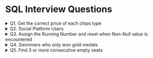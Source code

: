 # SQL Interview Questions
<details>
  <summary>Q1. Get the correct price of each chips type</summary>
  
  #### Problem Statement:
  Write a query to get the listed chips in order of their amounts respectively, if there is no chips mentioned then the amount should be skipped.<br />
    
  #### Table Schema, Sample Input, and output
  
  `Chips` **Table**
  
  | Column Name   | Type     |
  | :------------ |:---------|
  | Chips         | VARCHAR  |
  | Amt           | VARCHAR  |

  **Table Creation:**
  ```sql
  CREATE TABLE Chips_tbl (
    Chips VARCHAR(500),
    Amount VARCHAR(500)
  );
  
  INSERT INTO Chips_tbl(Chips, Amount) VALUES
  ('lays1, uncle_chips1, kurkure1', '10,20,30'),
  ('wafferrs2', '40,50'),
  ('potatochips3, hotchips3, balaji3', '60,70,80');
  ```
  
  `Chips` **Example Input:**
  
  | Chips    | Amt      |
  | :--- | :--- |
  | lays1, uncle_chips1, kurkure1 | 10,20,30 |
  | wafferrs2 | 40,50 |
  | potatochips3, hotchips3, balaji3 | 60,70,80 |

  `Example` **Output:**
  | Chips_List | Amt |
  | :--- | :--- |
  | lays1 | 10  |
  | uncle_chips1 | 20  |
  | kurkure1 |  30 |
  | wafferrs2 | 40  |
  | potatochips3 | 60  |
  | hotchips3 |  70 |
  | balaji3   |  80 |

  ```sql
  -- Split the Chips column into multiple rows by delimiter & CROSS APPLY with Main Table
  WITH CTE_Chips AS (
    SELECT T.Chips, C.Ordinal, TRIM(C.Value) AS Chips_List
    FROM Chips_tbl T
    CROSS APPLY STRING_SPLIT(Chips,',',1) C
  ),
  -- Split the Amount column into multiple rows by delimiter & CROSS APPLY with Main Table
  CTE_Amt AS (
    SELECT T.Chips, A.Ordinal, A.Value AS Amt
    FROM Chips_tbl T
    CROSS APPLY STRING_SPLIT(Amount,',',1) A
  )
  -- JOIN both the CTEs on Main Table Chips Column & Ordinal/Index of each chips to identify the price
  SELECT Chips.Chips_List, Amt.Amt 
  FROM CTE_Chips Chips 
  INNER JOIN CTE_Amt Amt
  	ON Chips.Chips = Amt.Chips 
  	AND Chips.Ordinal = Amt.Ordinal;
  ```
</details>
<details>
  <summary>Q2. Social Platform Users</summary>
  
#### Problem Statement:
  Write a query to get the users who are viewers of both platforms, "*Twitch*" & "*Youtube*", and have *atleast once a minimum of 10mins watch time*.<br />
  
#### Table Schema, Sample Input, and output

  `Platforms` **Table**
  
  | Column Name   | Type     |
  | :------------ |:---------|
  | user_id       | INT      |
  | session_start | DATETIME |
  | session_end   | DATETIME |
  | platforms     | VARCHAR  |

  **Table Creation:**

  ```sql
  -- DDL Script for Table creation & loading the data
  CREATE TABLE NamasteSQL.tbl_Platform (
  	user_id INT NOT NULL,
  	session_start DATETIME,
  	session_end DATETIME,
  	platforms VARCHAR(20)
  );
  
  INSERT INTO NamasteSQL.tbl_Platform (user_id, session_start, session_end, platforms) VALUES
  (0, '2020-08-11 05:51:31.000', '2020-08-11 05:54:45.000', 'Twitch'),
  (0, '2020-03-11 03:01:40.000', '2020-03-11 03:01:59.000', 'Twitch'),
  (0, '2020-08-11 03:50:45.000', '2020-08-11 03:55:59.000', 'Youtube'),
  (1, '2020-11-19 06:24:24.000', '2020-11-19 07:24:38.000', 'Youtube'),
  (1, '2020-11-20 06:59:57.000', '2020-11-20 07:20:11.000', 'Twitch'),
  (2, '2020-07-11 03:36:54.000', '2020-07-11 03:37:08.000', 'OTT'),
  (2, '2020-11-14 03:36:05.000', '2020-11-14 03:39:19.000', 'Youtube'),
  (2, '2020-07-11 14:32:19.000', '2020-07-11 14:42:33.000', 'Youtube'),
  (3, '2020-11-26 11:41:47.000', '2020-11-26 11:52:01.000', 'Twitch'),
  (3, '2020-10-11 22:15:14.000', '2020-10-11 22:18:28.000', 'Youtube');
  ```

  `Platforms` **Example Input:**
  
  | user_id    | session_start      | session_end   | platforms        |
  | :--- | :--- | :---| :--- |
  | 0 | 2020-08-11 05:51:31.000 | 2020-08-11 05:54:45.000 | Twitch |
  | 0 | 2020-03-11 03:01:40.000 | 2020-03-11 03:01:59.000 | Twitch |
  | 0 | 2020-08-11 03:50:45.000 | 2020-08-11 03:55:59.000 | Youtube |
  | 1 | 2020-11-19 06:24:24.000 | 2020-11-19 07:24:38.000 | Youtube |
  | 1 | 2020-11-20 06:59:57.000 | 2020-11-20 07:20:11.000 | Twitch |
  | 2 | 2020-07-11 03:36:54.000 | 2020-07-11 03:37:08.000 | OTT |
  | 2 | 2020-11-14 03:36:05.000 | 2020-11-14 03:39:19.000 | Youtube |
  | 2 | 2020-07-11 14:32:19.000 | 2020-07-11 14:42:33.000 | Youtube |
  | 3 | 2020-11-26 11:41:47.000 | 2020-11-26 11:52:01.000 | Twitch |
  | 3 | 2020-10-11 22:15:14.000 | 2020-10-11 22:18:28.000 | Youtube |

  `Example` **Output:**
  | user_id |
  | :--- |
  | 1 |
  | 3 |

  **Approach 1**
  ```sql
  -- Approach 1 - Using GROUP BY, CTE & INNER JOIN
  WITH cte_users AS (
  	-- Get the users of two platforms (Twitch & Youtube)
  	SELECT user_id
  	FROM NamasteSQL.tbl_Platform
  	WHERE platforms IN ('Twitch', 'Youtube')
  	GROUP BY user_id
  	HAVING COUNT(DISTINCT platforms) = 2
  ),
  cte_duration AS (
  	-- Get the users who have at least 10mins of watch time on either Twitch or Youtube
  	SELECT user_id
  	FROM NamasteSQL.tbl_Platform
  	WHERE platforms IN ('Twitch', 'Youtube')
  	AND DATEDIFF(MINUTE, session_start, session_end) >= 10
  )
  -- Final query to find the users of both platforms who have at least 10mins of watch time once
  SELECT DISTINCT u.user_id
  FROM cte_users u INNER JOIN cte_duration d
  ON u.user_id = d.user_id;
  ```

  **Approach 2**
  ```sql
  -- Approach 2 - Using DENSE_RANK() & INNER JOIN
  SELECT DISTINCT D.user_id
  FROM NamasteSQL.tbl_Platform D
  INNER JOIN (
  	SELECT user_id, DENSE_RANK() OVER(PARTITION BY user_id ORDER BY platforms) AS drank
  	FROM NamasteSQL.tbl_Platform
  	WHERE platforms IN ('Twitch', 'Youtube')
  ) U ON D.user_id = U.user_id
  WHERE DATEDIFF(MINUTE, D.session_start, D.session_end) >= 10
  AND u.drank = 2;
  ``` 
</details>
<details>
  <summary>Q3. Assign the Running Number and reset when Non-Null value is encountered</summary>
  
#### Problem Statement:
  Write a query to get the Running number when the flag encounters a NULL & again reset it for the next subsequent follow-up when it encounters a Non-NULL value.<br />
  
#### Table Schema, Sample Input, and output

  `Log_tbl` **Table**
  
  | Column Name   | Type     |
  | :------------ |:---------|
  | id            | INT      |
  | date          | DATE     |
  | flag          | INT      |

  **Table Creation:**

  ```sql
  -- DDL Script for Table creation & loading the data
  CREATE TABLE NamasteSQL.Log_tbl (
  	id INT,
  	date DATE,
  	flag INT
  );
  
  INSERT INTO NamasteSQL.Log_tbl (id, date, flag) VALUES
  (1, '2019-01-01', null),
  (1, '2019-01-02', null),
  (1, '2019-01-03', null),
  (1, '2019-01-04', 1),
  (1, '2019-01-05', null),
  (1, '2019-01-06', null),
  (1, '2019-01-07', 1),
  (2, '2019-01-02', 1),
  (2, '2019-01-03', null),
  (2, '2019-01-04', 1),
  (2, '2019-01-05', null),
  (2, '2019-01-06', null);
  ```

  `Log_tbl` **Example Input:**
  | id    | date      | flag   |
  | :--- | :--- | :--- |
  |1 | 2019-01-01 | null |
  |1 | 2019-01-02 | null |
  |1 | 2019-01-03 | null |
  |1 | 2019-01-04 | 1 |
  |1 | 2019-01-05 | null |
  |1 | 2019-01-06 | null |
  |1 | 2019-01-07 | 1 |
  |2 | 2019-01-02 | 1 |
  |2 | 2019-01-03 | null |
  |2 | 2019-01-04 | 1 |
  |2 | 2019-01-05 | null |
  |2 | 2019-01-06 | null |

  `Log_tbl` **Output:**
  | id   | date | flag | running_num |
  | :--- | :--- | :--- | :--- |
  |1 | 2019-01-01 | null | 1 |
  |1 | 2019-01-02 | null | 2 |
  |1 | 2019-01-03 | null | 3 |
  |1 | 2019-01-04 | 1 | null |
  |1 | 2019-01-05 | null | 1 |
  |1 | 2019-01-06 | null | 2 |
  |1 | 2019-01-07 | 1 | null |
  |2 | 2019-01-02 | 1 | null |
  |2 | 2019-01-03 | null | 1 |
  |2 | 2019-01-04 | 1 | null |
  |2 | 2019-01-05 | null | 1 |
  |2 | 2019-01-06 | null | 2 |

  **Solution**
  ```sql
	-- Assigning the row number for each record, and row number order by date for partitions (with & without flag value NULL)
	-- Perform rnum1 - rnum2 to get the different value assigned to each group of NULL records and add new row number to get running number
	WITH cte_data AS (
		SELECT 
			 id
			,date
			,flag
			,ROW_NUMBER() OVER(ORDER BY date, id) AS rnum1
			,ROW_NUMBER() OVER(PARTITION BY id, (CASE WHEN flag IS NULL THEN 1 ELSE 0 END) ORDER BY date) AS rnum2
		FROM NamasteSQL.Log_tbl
	)

	SELECT 
		 id
		,date
		,flag
		,CASE
			WHEN flag IS NULL THEN
	  			ROW_NUMBER() OVER(PARTITION BY id, rnum1-rnum2 ORDER BY id, date)
			ELSE NULL
		 END AS running_num
	FROM cte_data
	ORDER BY id, date;
  ```
</details>
<details>
  <summary>Q4. Swimmers who only won gold medals</summary>
  
#### Problem Statement:
  Write a query to find the *no of gold medals per swimmer for swimmer who ONLY won gold medals*.<br />
  
#### Table Schema, Sample Input, and output

  `Players` **Table**
  
  | Column Name   | Type     |
  | :------------ |:---------|
  | id     | INT      |
  | event  | VARCHAR  |
  | year   | SMALLINT |
  | gold   | VARCHAR  |
  | silver | VARCHAR  |
  | bronze | VARCHAR  |

  **Table Creation:**

  ```sql
  -- DDL Script for Table creation & loading the data
  CREATE TABLE NamasteSQL.Players(
	id INT,
	event VARCHAR(200),
	year SMALLINT,
	gold VARCHAR(25),
	silver VARCHAR(25),
	bronze VARCHAR(25)
  );
  
  INSERT INTO NamasteSQL.Players(id, event, year, gold, silver, bronze) VALUES
  (1, '100m', '2016', 'Amthhew', 'Donald', 'Barbara'),
  (2, '200m', '2016', 'Nichole', 'Alvaro', 'janet'),
  (3, '500m', '2016', 'Charles', 'Nichole', 'Susana'),
  (4, '100m', '2016', 'Ronald', 'maria', 'paula'),
  (5, '200m', '2016', 'Alfred', 'carol', 'Steven'),
  (6, '500m', '2016', 'Nichole', 'Alfred', 'Brandon'),
  (7, '100m', '2016', 'Charles', 'Dennis', 'Susana'),
  (8, '200m', '2016', 'Thomas', 'Dawn', 'catherine'),
  (9, '500m', '2016', 'Thomas', 'Dennins', 'paula'),
  (10, '100m', '2016', 'Charles', 'Dennis', 'Susana'),
  (11, '200m', '2016', 'jessica', 'Donald', 'Stefeney'),
  (12, '500m', '2016', 'Thomas', 'Steven', 'Catherine');
  ```

  `Players` **Example Input:**
  
  | id    | event  | year  | gold  |  silver  |  bronze |
  | :---  | :---   | :---  | :---  | :---     | :---    |
  |1 | 100m | 2016 | Amthhew | Donald | Barbara |
  |2 | 200m | 2016 | Nichole | Alvaro | janet |
  |3 | 500m | 2016 | Charles | Nichole | Susana |
  |4 | 100m | 2016 | Ronald | maria | paula |
  |5 | 200m | 2016 | Alfred | carol | Steven |
  |6 | 500m | 2016 | Nichole | Alfred | Brandon |
  |7 | 100m | 2016 | Charles | Dennis | Susana |
  |8 | 200m | 2016 | Thomas | Dawn | catherine |
  |9 | 500m | 2016 | Thomas | Dennins | paula |
  |10 | 100m | 2016 | Charles | Dennis | Susana |
  |11 | 200m | 2016 | jessica | Donald | Stefeney |
  |12 | 500m | 2016 | Thomas | Steven | Catherine |

  `Example` **Output:**
  | player | no_of_gold |
  | :---   | :---       |
  | Amthhew | 1 |
  | Charles | 3 |
  | jessica | 1 |
  | Ronald  | 1 |
  | Thomas  | 3 |

  **Approach 1**
  ```sql
  -- Using LEFT JOIN & GROUP BY
  SELECT g.gold AS name, COUNT(*) AS no_of_gold
  FROM NamasteSQL.Players g
  LEFT JOIN NamasteSQL.Players s
    ON LOWER(g.gold) = LOWER(s.silver)
  LEFT JOIN NamasteSQL.Players b
    ON LOWER(g.gold) = LOWER(b.bronze)
  WHERE s.silver IS NULL AND b.bronze IS NULL
  GROUP BY g.gold;
  ```

  **Approach 2**
  ```sql
  -- Using UNION ALL & CTE
  WITH silver_bronze_players AS (
	SELECT DISTINCT silver AS name
	FROM NamasteSQL.Players
	UNION ALL
	SELECT DISTINCT bronze AS name
	FROM NamasteSQL.Players
  )
  SELECT gold AS player, COUNT(*) AS no_of_gold
  FROM NamasteSQL.Players
  WHERE LOWER(gold) NOT IN (
	SELECT LOWER(name)
	FROM silver_bronze_players
  )
  GROUP BY gold;
  ``` 
</details>
<details>
  <summary>Q5. Find 3 or more consecutive empty seats</summary>
  
#### Problem Statement:
  Write a query to get the *list of 3 or more Consecutive empty seats*.<br />
  
#### Table Schema, Sample Input, and output

  `Seats` **Table**
  
  | Column Name | Type   |
  | :-------- |:-------  |
  | seat_no   | SMALLINT |
  | is_empty  | CHAR     |

  **Table Creation:**

  ```sql
  -- DDL Script for Table creation & loading the data
  CREATE TABLE NamasteSQL.Seats (
	seat_no SMALLINT,
	is_empty CHAR(1)
  );
  
  INSERT INTO NamasteSQL.Seats(seat_no, is_empty) VALUES
  (1, 'N'),
  (2, 'Y'),
  (3, 'N'),
  (4, 'Y'),
  (5, 'Y'),
  (6, 'Y'),
  (7, 'N'),
  (8, 'Y'),
  (9, 'Y'),
  (10, 'Y'),
  (11, 'Y'),
  (12, 'N'),
  (13, 'Y'),
  (14, 'Y');
  ```

  `Players` **Sample Input:**  
  | seat_no | is_empty |
  | :---    | :---     |
  |1 | N |
  |2 | Y |
  |3 | N |
  |4 | Y |
  |5 | Y |
  |6 | Y |
  |7 | N |
  |8 | Y |
  |9 | Y |
  |10 | Y |
  |11 | Y |
  |12 | N |
  |13 | Y |
  |14 | Y |

  **Sample Output:**
  | seat_no | is_empty |
  | :---    | :---     |
  |4 | Y |
  |5 | Y |
  |6 | Y |
  |8 | Y |
  |9 | Y |
  |10 | Y |
  |11 | Y |

  **Solution**
  ```sql
  WITH empty_seats AS (
	SELECT 
		 seat_no
		,is_empty
		,seat_no - ROW_NUMBER() OVER(ORDER BY seat_no) AS diff
	FROM NamasteSQL.Seats
	WHERE is_empty='Y'
  )

  SELECT
	 seat_no
	,is_empty
  FROM empty_seats empty
  INNER JOIN (
	SELECT diff
	FROM empty_seats
	GROUP BY diff
	HAVING COUNT(*) >= 3 ) empty3
  ON empty.diff = empty3.diff;
  ```
</details>